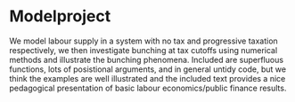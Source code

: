 # Modelproject

We model labour supply in a system with no tax and progressive taxation respectively, we then investigate bunching at tax cutoffs using numerical methods and illustrate the bunching phenomena. Included are superfluous functions, lots of posistional arguments, and in general untidy code, but we think the examples are well illustrated and the included text provides a nice pedagogical presentation of basic labour economics/public finance results.
